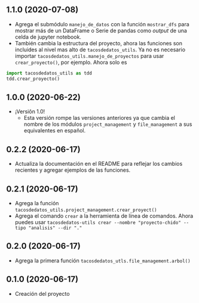 ## 1.1.0 (2020-07-08)
* Agrega el submódulo `manejo_de_datos` con la función `mostrar_dfs` para mostrar más de un DataFrame o Serie de pandas como _output_ de una celda de jupyter notebook.
* También cambia la estructura del proyecto, ahora las funciones son incluides al nivel mas alto de `tacosdedatos_utils`. Ya no es necesario importar `tacosdedatos_utils.manejo_de_proyectos` para usar `crear_proyecto()`, por ejemplo. Ahora solo es

```python
import tacosdedatos_utils as tdd
tdd.crear_proyecto()
```

## 1.0.0 (2020-06-22)
* ¡Versiôn 1.0!
  - Esta versión rompe las versiones anteriores ya que cambia el nombre de los módulos `project_management` y `file_management` a sus equivalentes en español.

## 0.2.2 (2020-06-17)
* Actualiza la documentación en el README para reflejar los cambios recientes y agregar ejemplos de las funciones.

## 0.2.1 (2020-06-17)
* Agrega la función `tacosdedatos_utils.project_management.crear_proyect()`
* Agrega el comando `crear` a la herramienta de línea de comandos. Ahora puedes usar `tacosdedatos-utils crear --nombre "proyecto-chido" --tipo "analisis" --dir "."`

## 0.2.0 (2020-06-17)
* Agrega la primera función `tacosdedatos_utls.file_management.arbol()` 

## 0.1.0 (2020-06-17)
* Creación del proyecto
